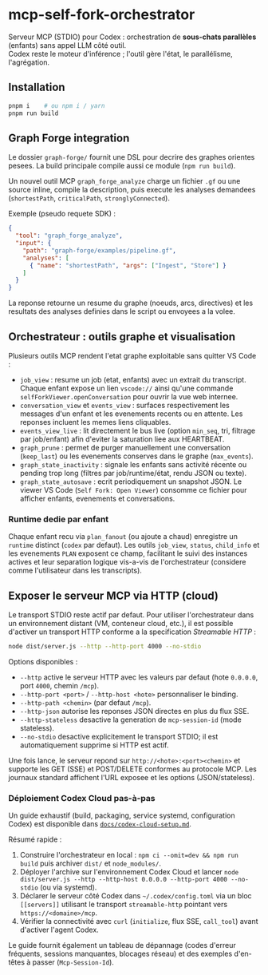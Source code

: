 # mcp-self-fork-orchestrator

Serveur MCP (STDIO) pour Codex : orchestration de **sous-chats parallèles** (enfants) sans appel LLM côté outil.  
Codex reste le moteur d'inférence ; l'outil gère l'état, le parallélisme, l'agrégation.

## Installation

```bash
pnpm i    # ou npm i / yarn
pnpm run build
```

## Graph Forge integration

Le dossier `graph-forge/` fournit une DSL pour decrire des graphes orientes pesees. La build principale compile aussi ce module (`npm run build`).

Un nouvel outil MCP `graph_forge_analyze` charge un fichier `.gf` ou une source inline, compile la description, puis execute les analyses demandees (`shortestPath`, `criticalPath`, `stronglyConnected`).

Exemple (pseudo requete SDK) :

```json
{
  "tool": "graph_forge_analyze",
  "input": {
    "path": "graph-forge/examples/pipeline.gf",
    "analyses": [
      { "name": "shortestPath", "args": ["Ingest", "Store"] }
    ]
  }
}
```

La reponse retourne un resume du graphe (noeuds, arcs, directives) et les resultats des analyses definies dans le script ou envoyees a la volee.


## Orchestrateur : outils graphe et visualisation

Plusieurs outils MCP rendent l'etat graphe exploitable sans quitter VS Code :

- `job_view` : resume un job (etat, enfants) avec un extrait du transcript. Chaque enfant expose un lien `vscode://` ainsi qu'une commande `selfForkViewer.openConversation` pour ouvrir la vue web internee.
- `conversation_view` et `events_view` : surfaces respectivement les messages d'un enfant et les evenements recents ou en attente. Les reponses incluent les memes liens cliquables.
- `events_view_live` : lit directement le bus live (option `min_seq`, tri, filtrage par job/enfant) afin d'eviter la saturation liee aux HEARTBEAT.
- `graph_prune` : permet de purger manuellement une conversation (`keep_last`) ou les evenements conserves dans le graphe (`max_events`).
- `graph_state_inactivity` : signale les enfants sans activité récente ou pending trop long (filtres par job/runtime/état, rendu JSON ou texte).
- `graph_state_autosave` : ecrit periodiquement un snapshot JSON. Le viewer VS Code (`Self Fork: Open Viewer`) consomme ce fichier pour afficher enfants, evenements et conversations.

### Runtime dedie par enfant

Chaque enfant recu via `plan_fanout` (ou ajoute a chaud) enregistre un `runtime` distinct (`codex` par defaut). Les outils `job_view`, `status`, `child_info` et les evenements `PLAN` exposent ce champ, facilitant le suivi des instances actives et leur separation logique vis-a-vis de l'orchestrateur (considere comme l'utilisateur dans les transcripts).

## Exposer le serveur MCP via HTTP (cloud)

Le transport STDIO reste actif par defaut. Pour utiliser l'orchestrateur dans un environnement distant (VM, conteneur cloud, etc.), il est possible d'activer un transport HTTP conforme a la specification *Streamable HTTP* :

```bash
node dist/server.js --http --http-port 4000 --no-stdio
```

Options disponibles :

- `--http` active le serveur HTTP avec les valeurs par defaut (hote `0.0.0.0`, port `4000`, chemin `/mcp`).
- `--http-port <port>` / `--http-host <hote>` personnaliser le binding.
- `--http-path <chemin>` (par defaut `/mcp`).
- `--http-json` autorise les reponses JSON directes en plus du flux SSE.
- `--http-stateless` desactive la generation de `mcp-session-id` (mode stateless).
- `--no-stdio` desactive explicitement le transport STDIO; il est automatiquement supprime si HTTP est actif.

Une fois lance, le serveur repond sur `http://<hote>:<port><chemin>` et supporte les GET (SSE) et POST/DELETE conformes au protocole MCP. Les journaux standard affichent l'URL exposee et les options (JSON/stateless).

### Déploiement Codex Cloud pas-à-pas

Un guide exhaustif (build, packaging, service systemd, configuration Codex) est disponible dans [`docs/codex-cloud-setup.md`](docs/codex-cloud-setup.md).

Résumé rapide :

1. Construire l'orchestrateur en local : `npm ci --omit=dev && npm run build` puis archiver `dist/` et `node_modules/`.
2. Déployer l'archive sur l'environnement Codex Cloud et lancer `node dist/server.js --http --http-host 0.0.0.0 --http-port 4000 --no-stdio` (ou via systemd).
3. Déclarer le serveur côté Codex dans `~/.codex/config.toml` via un bloc `[[servers]]` utilisant le transport `streamable-http` pointant vers `https://<domaine>/mcp`.
4. Vérifier la connectivité avec `curl` (`initialize`, flux SSE, `call_tool`) avant d'activer l'agent Codex.

Le guide fournit également un tableau de dépannage (codes d'erreur fréquents, sessions manquantes, blocages réseau) et des exemples d'en-têtes à passer (`Mcp-Session-Id`).


